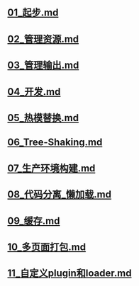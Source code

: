 ## [01_起步.md](文档/01_起步.md)
## [02_管理资源.md](文档/02_管理资源.md)
## [03_管理输出.md](文档/03_管理输出.md)
## [04_开发.md](文档/04_开发.md)
## [05_热模替换.md](文档/05_热模替换.md)
## [06_Tree-Shaking.md](文档/06_Tree-Shaking.md)
## [07_生产环境构建.md](文档/07_生产环境构建.md)
## [08_代码分离_懒加载.md](文档/08_代码分离_懒加载.md)
## [09_缓存.md](文档/09_缓存.md)
## [10_多页面打包.md](文档/10_多页面打包.md)
## [11_自定义plugin和loader.md](文档/11_自定义plugin和loader.md)
